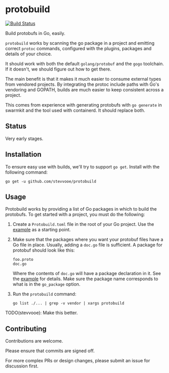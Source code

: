 # protobuild

[![Build Status](https://travis-ci.org/stevvooe/protobuild.svg?branch=master)](https://travis-ci.org/stevvooe/protobuild)

Build protobufs in Go, easily.

`protobuild` works by scanning the go package in a project and emitting correct
`protoc` commands, configured with the plugins, packages and details of your
choice.

It should work with both the default `golang/protobuf` and the `gogo`
toolchain. If it doesn't, we should figure out how to get there.

The main benefit is that it makes it much easier to consume external types from
vendored projects. By integrating the protoc include paths with Go's vendoring
and GOPATH, builds are much easier to keep consistent across a project.

This comes from experience with generating protobufs with `go generate` in
swarmkit and the tool used with containerd. It should replace both.

## Status

Very early stages.

## Installation

To ensure easy use with builds, we'll try to support `go get`. Install with the
following command:

```
go get -u github.com/stevvooe/protobuild
```

## Usage

Protobuild works by providing a list of Go packages in which to build the
protobufs. To get started with a project, you must do the following:

1. Create a `Protobuild.toml` file in the root of your Go project. Use the
   [example](Protobuild.toml) as a starting point.

2. Make sure that the packages where you want your protobuf files have a Go
   file in place. Usually, adding a `doc.go` file is sufficient. A package for
   protobuf should look like this:

   ```
   foo.proto
   doc.go
   ```

   Where the contents of `doc.go` will have a package declaration in it. See
   the [example](examples/foo/doc.go) for details. Make sure the package name
   corresponds to what is in the `go_package` option.

3. Run the `protobuild` command:
    ```
    go list ./... | grep -v vendor | xargs protobuild
    ```

TODO(stevvooe): Make this better.

## Contributing

Contributions are welcome.

Please ensure that commits are signed off.

For more complex PRs or design changes, please submit an issue for discussion
first.
